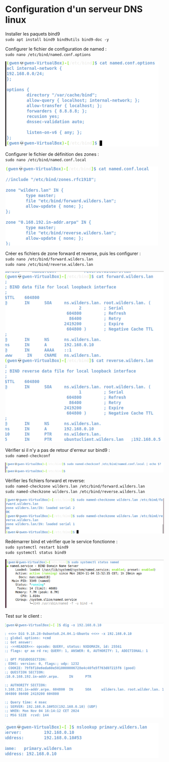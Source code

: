 # Configuration d'un serveur DNS linux 

Installer les paquets bind9  
`sudo apt install bind9 bind9utils bind9-doc -y`  

Configurer le fichier de configuration de named :  
`sudo nano /etc/bind/named.conf.options`  

![zone](./DNSCONF2.png)  

Configurer le fichier de définition des zones :  
`sudo nano /etc/bind/named.conf.local`  

![zone](./DNSCONF3.png)  

Créer es fichiers de zone forward et reverse, puis les configurer :   
`sudo nano /etc/bind/forward.wilders.lan`  
`sudo nano /etc/bind/reverse.wilders.lan`  

![zones2](./DNSCONF.png)  

Vérifier si il n'y a pas de retour d'erreur sur bind9 :  
`sudo named-checkconf`  

![test](./DNSecho0.png)  

Vérifier les fichiers forward et reverse:  
`sudo named-checkzone wilders.lan /etc/bind/forward.wilders.lan`  
`sudo named-checkzone wilders.lan /etc/bind/reverse.wilders.lan`  

![test](./DNScheckzone.png)  

Redémarrer bind et vérifier que le service fonctionne :  
`sudo systemctl restart bind9`  
`sudo systemctl status bind9`  

![Test3](./DNS6.png)  

Test sur le client :  

  
![Test1](./DNS3.png)  

  
![Test2](./DNS4.png)  



